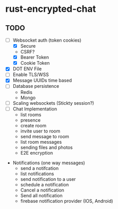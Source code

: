 # rust-encrypted-chat


## TODO 
- [ ] Websocket auth (token  cookies)
    * [x] Secure
    * CSRF?
    * [x] Bearer Token
    * [x] Cookie Token
- [x] DOT ENV File
- [ ] Enable TLS/WSS
- [x] Message UUIDs time based
- [ ] Database persistence
    * Redis
    * Mongo
- [ ] Scaling websockets (Stickty session?)
- [ ] Chat Implementation 
    * list rooms 
    * presence
    * create room
    * invite user to room
    * send message to room
    * list room messages
    * sending files and photos
    * E2E encryption

- Notifications (one way messages)
    * send a notifcation 
    * list notifications
    * send notification to a user
    * schedule a notification
    * Cancel  a notification
    * Send all notification
    * firebase notification provider (IOS, Android)